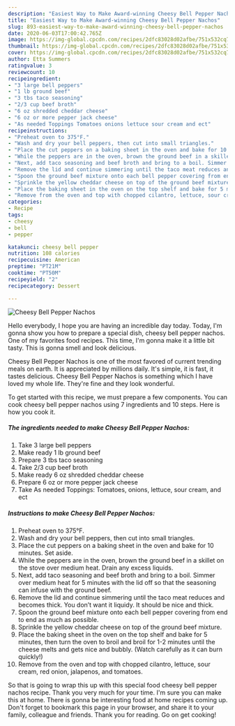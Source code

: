 ```yaml
---
description: "Easiest Way to Make Award-winning Cheesy Bell Pepper Nachos"
title: "Easiest Way to Make Award-winning Cheesy Bell Pepper Nachos"
slug: 893-easiest-way-to-make-award-winning-cheesy-bell-pepper-nachos
date: 2020-06-03T17:00:42.765Z
image: https://img-global.cpcdn.com/recipes/2dfc83028d02afbe/751x532cq70/cheesy-bell-pepper-nachos-recipe-main-photo.jpg
thumbnail: https://img-global.cpcdn.com/recipes/2dfc83028d02afbe/751x532cq70/cheesy-bell-pepper-nachos-recipe-main-photo.jpg
cover: https://img-global.cpcdn.com/recipes/2dfc83028d02afbe/751x532cq70/cheesy-bell-pepper-nachos-recipe-main-photo.jpg
author: Etta Summers
ratingvalue: 3
reviewcount: 10
recipeingredient:
- "3 large bell peppers"
- "1 lb ground beef"
- "3 tbs taco seasoning"
- "2/3 cup beef broth"
- "6 oz shredded cheddar cheese"
- "6 oz or more pepper jack cheese"
- "As needed Toppings Tomatoes onions lettuce sour cream and ect"
recipeinstructions:
- "Preheat oven to 375°F."
- "Wash and dry your bell peppers, then cut into small triangles."
- "Place the cut peppers on a baking sheet in the oven and bake for 10 minutes. Set aside."
- "While the peppers are in the oven, brown the ground beef in a skillet on the stove over medium heat. Drain any excess liquids."
- "Next, add taco seasoning and beef broth and bring to a boil. Simmer over medium heat for 5 minutes with the lid off so that the seasoning can infuse with the ground beef."
- "Remove the lid and continue simmering until the taco meat reduces and becomes thick. You don’t want it liquidy. It should be nice and thick."
- "Spoon the ground beef mixture onto each bell pepper covering from end to end as much as possible."
- "Sprinkle the yellow cheddar cheese on top of the ground beef mixture."
- "Place the baking sheet in the oven on the top shelf and bake for 5 minutes, then turn the oven to broil and broil for 1-2 minutes until the cheese melts and gets nice and bubbly. (Watch carefully as it can burn quickly!)"
- "Remove from the oven and top with chopped cilantro, lettuce, sour cream, red onion, jalapenos, and tomatoes."
categories:
- Recipe
tags:
- cheesy
- bell
- pepper

katakunci: cheesy bell pepper 
nutrition: 108 calories
recipecuisine: American
preptime: "PT21M"
cooktime: "PT50M"
recipeyield: "2"
recipecategory: Dessert

---
```



![Cheesy Bell Pepper Nachos](https://img-global.cpcdn.com/recipes/2dfc83028d02afbe/751x532cq70/cheesy-bell-pepper-nachos-recipe-main-photo.jpg)

Hello everybody, I hope you are having an incredible day today. Today, I'm gonna show you how to prepare a special dish, cheesy bell pepper nachos. One of my favorites food recipes. This time, I'm gonna make it a little bit tasty. This is gonna smell and look delicious.

Cheesy Bell Pepper Nachos is one of the most favored of current trending meals on earth. It is appreciated by millions daily. It's simple, it is fast, it tastes delicious. Cheesy Bell Pepper Nachos is something which I have loved my whole life. They're fine and they look wonderful.




To get started with this recipe, we must prepare a few components. You can cook cheesy bell pepper nachos using 7 ingredients and 10 steps. Here is how you cook it.

<!--inarticleads1-->

##### The ingredients needed to make Cheesy Bell Pepper Nachos:

1. Take 3 large bell peppers
1. Make ready 1 lb ground beef
1. Prepare 3 tbs taco seasoning
1. Take 2/3 cup beef broth
1. Make ready 6 oz shredded cheddar cheese
1. Prepare 6 oz or more pepper jack cheese
1. Take As needed Toppings: Tomatoes, onions, lettuce, sour cream, and ect




<!--inarticleads2-->

##### Instructions to make Cheesy Bell Pepper Nachos:

1. Preheat oven to 375°F.
1. Wash and dry your bell peppers, then cut into small triangles.
1. Place the cut peppers on a baking sheet in the oven and bake for 10 minutes. Set aside.
1. While the peppers are in the oven, brown the ground beef in a skillet on the stove over medium heat. Drain any excess liquids.
1. Next, add taco seasoning and beef broth and bring to a boil. Simmer over medium heat for 5 minutes with the lid off so that the seasoning can infuse with the ground beef.
1. Remove the lid and continue simmering until the taco meat reduces and becomes thick. You don’t want it liquidy. It should be nice and thick.
1. Spoon the ground beef mixture onto each bell pepper covering from end to end as much as possible.
1. Sprinkle the yellow cheddar cheese on top of the ground beef mixture.
1. Place the baking sheet in the oven on the top shelf and bake for 5 minutes, then turn the oven to broil and broil for 1-2 minutes until the cheese melts and gets nice and bubbly. (Watch carefully as it can burn quickly!)
1. Remove from the oven and top with chopped cilantro, lettuce, sour cream, red onion, jalapenos, and tomatoes.




So that is going to wrap this up with this special food cheesy bell pepper nachos recipe. Thank you very much for your time. I'm sure you can make this at home. There is gonna be interesting food at home recipes coming up. Don't forget to bookmark this page in your browser, and share it to your family, colleague and friends. Thank you for reading. Go on get cooking!
